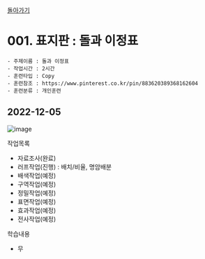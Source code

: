 [돌아가기](/Object-Artifact/README.md)

# 001. 표지판 : 돌과 이정표

```
- 주제이름 : 돌과 이정표
- 작업시간 : 2시간
- 훈련타입 : Copy
- 훈련참조 : https://www.pinterest.co.kr/pin/883620389368162604
- 훈련분류 : 개인훈련
```

## 2022-12-05
![image](https://user-images.githubusercontent.com/77244047/205515661-b6002245-196b-400e-9882-226c5fe57052.png)

작업목록
- 자료조사(완료)
- 러프작업(진행) : 배치/비율, 명암배분
- 배색작업(예정)
- 구역작업(예정)
- 정밀작업(예정)
- 표면작업(예정)
- 효과작업(예정)
- 전사작업(예정)

학습내용
- 무
